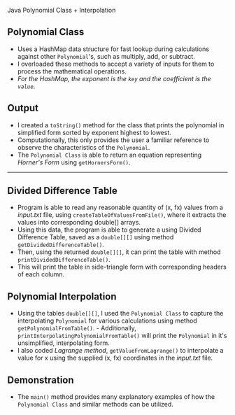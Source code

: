 Java Polynomial Class + Interpolation

## Polynomial Class 
- Uses a HashMap data structure for fast lookup during calculations against other `Polynomial`'s, such as multiply, add, or subtract. 
- I overloaded these methods to accept a variety of inputs for them to process the mathematical operations. 
- *For the HashMap, the exponent is the `key` and the coefficient is the `value`*.

## Output
- I created a `toString()` method for the class that prints the polynomial in simplified form sorted by exponent highest to lowest.
- Computationally, this only provides the user a familiar reference to observe the characteristics of the `Polynomial`.
- The `Polynomial Class` is able to return an equation representing *Horner's Form* using `getHornersForm()`.

---

## Divided Difference Table
- Program is able to read any reasonable quantity of (x, fx) values from a *input.txt* file, using `createTableOfValuesFromFile()`, where it extracts the values into corresponding double[] arrays.
- Using this data, the program is able to generate a using Divided Difference Table, saved as a `double[][]` using method `getDividedDifferenceTable()`. 
- Then, using the returned `double[][]`, it can print the table with method `printDividedDifferenceTable()`.
- This will print the table in side-triangle form with corresponding headers of each column.

## Polynomial Interpolation
- Using the tables `double[][]`, I used the `Polynomial Class` to capture the interpolating `Polynomial` for various calculations using method `getPolynomialFromTable()`. - Additionally, `printInterpolatingPolynomialFromTable()` will print the `Polynomial` in it's unsimplified, interpolating form.
- I also coded *Lagrange method*, `getValueFromLagrange()` to interpolate a value for x using the supplied (x, fx) coordinates in the *input.txt* file.

## Demonstration
- The `main()` method provides many explanatory examples of how the `Polynomial Class` and similar methods can be utilized.